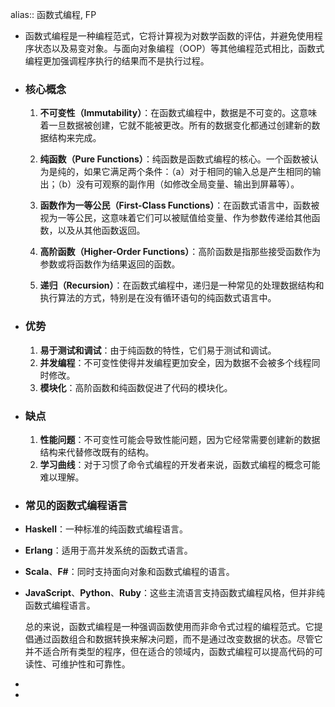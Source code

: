 alias:: 函数式编程, FP

- 函数式编程是一种编程范式，它将计算视为对数学函数的评估，并避免使用程序状态以及易变对象。与面向对象编程（OOP）等其他编程范式相比，函数式编程更加强调程序执行的结果而不是执行过程。
- ### 核心概念
  
  1. **不可变性（Immutability）**：在函数式编程中，数据是不可变的。这意味着一旦数据被创建，它就不能被更改。所有的数据变化都通过创建新的数据结构来完成。
  
  2. **纯函数（Pure Functions）**：纯函数是函数式编程的核心。一个函数被认为是纯的，如果它满足两个条件：（a）对于相同的输入总是产生相同的输出；（b）没有可观察的副作用（如修改全局变量、输出到屏幕等）。
  
  3. **函数作为一等公民（First-Class Functions）**：在函数式语言中，函数被视为一等公民，这意味着它们可以被赋值给变量、作为参数传递给其他函数，以及从其他函数返回。
  
  4. **高阶函数（Higher-Order Functions）**：高阶函数是指那些接受函数作为参数或将函数作为结果返回的函数。
  
  5. **递归（Recursion）**：在函数式编程中，递归是一种常见的处理数据结构和执行算法的方式，特别是在没有循环语句的纯函数式语言中。
- ### 优势
  
  1. **易于测试和调试**：由于纯函数的特性，它们易于测试和调试。
  2. **并发编程**：不可变性使得并发编程更加安全，因为数据不会被多个线程同时修改。
  3. **模块化**：高阶函数和纯函数促进了代码的模块化。
- ### 缺点
  
  1. **性能问题**：不可变性可能会导致性能问题，因为它经常需要创建新的数据结构来代替修改既有的结构。
  2. **学习曲线**：对于习惯了命令式编程的开发者来说，函数式编程的概念可能难以理解。
- ### 常见的函数式编程语言
- **Haskell**：一种标准的纯函数式编程语言。
- **Erlang**：适用于高并发系统的函数式语言。
- **Scala**、**F#**：同时支持面向对象和函数式编程的语言。
- **JavaScript**、**Python**、**Ruby**：这些主流语言支持函数式编程风格，但并非纯函数式编程语言。
  
  总的来说，函数式编程是一种强调函数使用而非命令式过程的编程范式。它提倡通过函数组合和数据转换来解决问题，而不是通过改变数据的状态。尽管它并不适合所有类型的程序，但在适合的领域内，函数式编程可以提高代码的可读性、可维护性和可靠性。
-
-